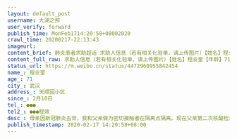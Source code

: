 ```yaml
---
layout: default_post
username: 大湖之邦
user_verify: forward
publish_time: MonFeb1714:20:58+08002020
crawl_time: 20200217-22:13:43
imageurl: 
content_brief: 肺炎患者求助超话 求助人信息（若有相关化验单，请上传图片）【姓名】程业奎【年龄】71【所在城市】武汉【所在小区、社区】天顺园小区【患病时间】2月10日【联系方式】●●●【其他紧急联系人】●●●程效【病情描述】 母亲因新冠肺炎去世，我和父亲做为密切接触者在隔离点隔离 ...全文
content_full_raw: 求助人信息（若有相关化验单，请上传图片）【姓名】程业奎【年龄】71【所在城市】武汉【所在小区、社区】天顺园小区【患病时间】2月10日【联系方式】●●●【其他紧急联系人】●●●程效【病情描述】母亲因新冠肺炎去世，我和父亲做为密切接触者在隔离点隔离。现在父亲第二次核酸检测为阳性，并有低热和干咳并有血丝等症状。父亲16年做过喉癌手术，身体状况不好，隔离点并无药物治疗，现在急需转到定点医院进行专业治疗。已报备社区，社区让我们等待，但母亲就是这样被耽误去世，实在不想看到父亲也是这种情况。
status_url: https://m.weibo.cn/status/4472960955842454
name_: 程业奎
age_: 71
city_: 武汉
address_: 天顺园小区
since_: 2月10日
tel_: ●●●
tel2_: ●●●程效
desc_: 母亲因新冠肺炎去世，我和父亲做为密切接触者在隔离点隔离。现在父亲第二次核酸检测为阳性，并有低热和干咳并有血丝等症状。父亲16年做过喉癌手术，身体状况不好，隔离点并无药物治疗，现在急需转到定点医院进行专业治疗。已报备社区，社区让我们等待，但母亲就是这样被耽误去世，实在不想看到父亲也是这种情况。
publish_timestamp: 2020-02-17 14:20:58+08:00
---
```

